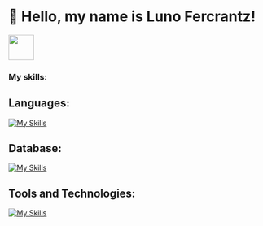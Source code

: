 
# :vulcan_salute: Hello, my name is Luno Fercrantz! 






<a href="luno.ufmg@gmail.com">
  <img src="https://media.tenor.com/kXp0f-dmTXAAAAAi/%E6%94%B6%E5%88%B0-%E5%B7%A5%E4%BD%9C.gif" width="50px" />
</a>
  
### My skills:

## Languages:
[![My Skills](https://skillicons.dev/icons?i=python)](https://skillicons.dev)

## Database:
[![My Skills](https://skillicons.dev/icons?i=python)](https://skillicons.dev)

## Tools and Technologies:
[![My Skills](https://skillicons.dev/icons?i=azure,git)](https://skillicons.dev)



